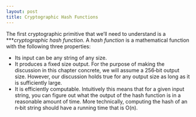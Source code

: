 ```yaml
---
layout: post
title: Cryptographic Hash Functions
---
```


The first cryptographic primitive that we’ll need to understand is a ****cryptographic hash function*. A
*hash function* is a mathematical function with the following three properties:

- Its input can be any string of any size.
- It produces a fixed size output. For the purpose of making the discussion in this chapter concrete, we will assume a 256‐bit output size. However, our discussion holds true for any output size as long as it is sufficiently large.
- It is efficiently computable. Intuitively this means that for a given input string, you can figure out what the output of the hash function is in a reasonable amount of time. More technically, computing the hash of an n​‐​bit string should have a running time that is O(n​)​.



